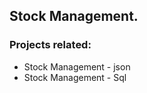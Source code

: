 ## Stock Management.

### Projects related:

  * Stock Management - json
  * Stock Management - Sql
